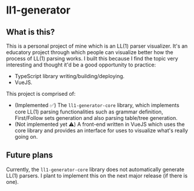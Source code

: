 # ll1-generator

## What is this?

This is a personal project of mine which is an LL(1) parser visualizer. It's an educatory project
through which people can visualize better how the process of LL(1) parsing works. I built this because
I find the topic very interesting and thought it'd be a good opportunity to practice:

- TypeScript library writing/building/deploying.
- VueJS.

This project is comprised of:

- (Implemented ✅) The `ll1-generator-core` library, which implements core LL(1) parsing functionalities such as
  grammar definition, First/Follow sets generation and also parsing table/tree generation.
- (Not implemented yet ⚠️) A front-end written in VueJS which uses the core library and provides an interface for uses to visualize
  what's really going on.

## Future plans

Currently, the `ll1-generator-core` library does not automatically generate LL(1) parsers. I plant
to implement this on the next major release (if there is one).
